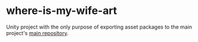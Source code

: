 # where-is-my-wife-art
Unity project with the only purpose of exporting asset packages to the main project's [main repository](https://github.com/Blamcho/where-is-my-wife).
